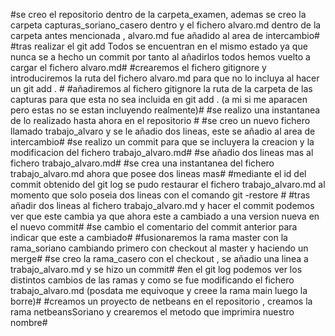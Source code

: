#se creo el repositorio dentro de la carpeta_examen, ademas se creo la carpeta capturas_soriano_casero dentro y el fichero alvaro.md dentro de la carpeta antes mencionada , alvaro.md fue añadido al area de intercambio#
#tras realizar el git add Todos se encuentran en el mismo estado ya que nunca se a hecho un commit por tanto al añadirlos todos hemos vuelto a cargar el fichero alvaro.md#
#crearemos el fichero gitignore y introduciremos la ruta del fichero alvaro.md para que no lo incluya al hacer un git add . #
#añadiremos al fichero gitignore la ruta de la carpeta de las capturas para que esta no sea incluida en git add . (a mi si me aparacen pero estas no se estan incluyendo realmente)#
#se realizo una instantanea de lo realizado hasta ahora en el repositorio #
#se creo un nuevo fichero llamado trabajo_alvaro y se le añadio dos lineas, este se añadio al area de intercambio#
#se realizo un commit para que se incluyera la creacion y la modificacion del fichero trabajo_alvaro.md#
#se añadio dos lineas mas al fichero trabajo_alvaro.md#
#se crea una instantanea  del fichero trabajo_alvaro.md ahora que posee dos lineas mas#
#mediante el id del commit obtenido del git log se pudo restaurar el fichero trabajo_alvaro.md al momento que solo poseia dos lineas con el comando git -restore #
#tras añadir dos lineas al fichero trabajo_alvaro.md  y hacer el commit podemos ver que este cambia ya que ahora este a cambiado a una version nueva en el nuevo commit#
#se cambio el comentario del commit anterior para indicar que este a cambiado#
#fusionaremos la rama master con la rama_soriano cambiando primero con checkout al master y haciendo un merge#
#se creo la rama_casero con el checkout , se añadio una linea a trabajo_alvaro.md  y se hizo un commit#
#en el git log podemos ver los distintos cambios de las ramas y como se fue modificando el fichero trabajo_alvaro.md (posdata me equivoque y creee la rama main luego la borre)#
#creamos un proyecto de netbeans en el repositorio , creamos la rama netbeansSoriano  y crearemos el metodo que imprimira nuestro nombre#
